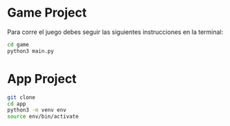 # Game Project

Para corre el juego debes seguir las siguientes instrucciones en la terminal:

```sh
cd game
python3 main.py

```

# App Project

```sh
git clone
cd app
python3 -m venv env
source env/bin/activate
```